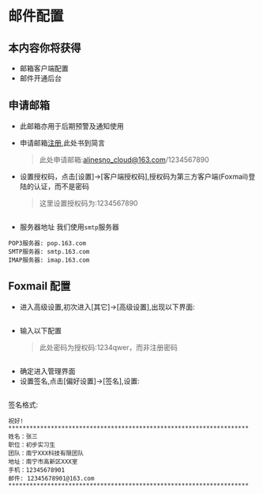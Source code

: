 # 邮件配置

## 本内容你将获得

- 邮箱客户端配置
- 邮件开通后台

## 申请邮箱

- 此邮箱亦用于后期预警及通知使用
- 申请邮箱[注册](http://reg.email.163.com/unireg/call.do?cmd=register.entrance&from=163mail_right),此处书到简言

  > 此处申请邮箱:alinesno_cloud@163.com/1234567890

- 设置授权码，点击[设置]->[客户端授权码],授权码为第三方客户端(Foxmail)登陆的认证，而不是密码
  > 这里设置授权码为:1234567890

<img :src="$withBase('/operation/email_01.jpg')" style="width:70%">

- 服务器地址
  我们使用`smtp`服务器

```
POP3服务器: pop.163.com
SMTP服务器: smtp.163.com
IMAP服务器: imap.163.com
```

## Foxmail 配置

- 进入高级设置,初次进入[其它]->[高级设置],出现以下界面:

<img :src="$withBase('/operation/email_02.jpg')" style="width:70%">

- 输入以下配置
  > 此处密码为授权码:1234qwer，而非注册密码

<img :src="$withBase('/operation/email_03.jpg')" style="width:70%">

- 确定进入管理界面
- 设置签名,点击[偏好设置]->[签名],设置:

<img :src="$withBase('/operation/email_04.jpg')" style="width:70%">

<img :src="$withBase('/operation/email_05.jpg')" style="width:70%">

签名格式:

```
祝好!
********************************************************************
姓名：张三
职位：初步实习生
团队：南宁XXX科技有限团队
地址：南宁市高新区XXX室
手机：12345678901
邮件: 12345678901@163.com
********************************************************************
```
